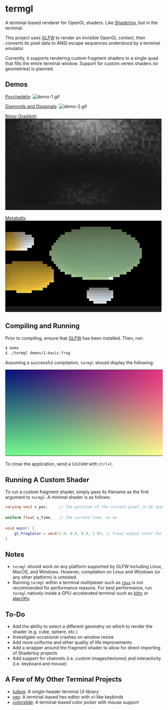 # termgl

A terminal-based renderer for OpenGL shaders.  Like [Shadertoy](https://shadertoy.com), but in the terminal.

This project uses [GLFW](https://www.glfw.org) to render an invisible OpenGL context, then converts its pixel data to ANSI escape sequences understood by a terminal emulator.

Currently, it supports rendering custom fragment shaders to a single quad that fills the entire terminal window.  Support for custom vertex shaders (or geometries) is planned.

## Demos

[Psychedelix](https://www.shadertoy.com/view/MdsXDM):
![demo-1.gif](https://github.com/Cubified/termgl/raw/main/img/demo-1.gif)

[Diamonds and Diagonals](https://www.shadertoy.com/view/DtyXDR):
![demo-2.gif](https://github.com/Cubified/termgl/raw/main/img/demo-2.gif)

[Noisy Gradient](https://andrewlrussell.com):
![demo-3.gif](https://github.com/Cubified/termgl/raw/main/img/demo-3.gif)

[Metaballs](https://www.shadertoy.com/view/ld2GRz):
![demo-4.gif](https://github.com/Cubified/termgl/raw/main/img/demo-4.gif)

## Compiling and Running

Prior to compiling, ensure that [GLFW](https://www.glfw.org) has been installed.  Then, run:

```sh
$ make
$ ./termgl demos/1-basic.frag
```

Assuming a successful compilation, `termgl` should display the following:

![basic.png](https://github.com/Cubified/termgl/raw/main/img/basic.png)

To close the application, send a `SIGTERM` with `Ctrl+C`.

## Running A Custom Shader

To run a custom fragment shader, simply pass its filename as the first argument to `termgl`.  A minimal shader is as follows:

```glsl
varying vec2 v_pos;     // The position of the current pixel in 2D space

uniform float u_time;   // The current time, in ms

void main() {
    gl_FragColor = vec4(1.0, 0.0, 0.0, 1.0); // Final output color for this pixel
}
```

## Notes

- `termgl` should work on any platform supported by GLFW including Linux, MacOS, and Windows.  However, compilation on Linux and Windows (or any other platform) is untested.
- Running `termgl` within a terminal multiplexer such as [`tmux`](https://github.com/tmux/tmux) is not recommended for performance reasons.  For best performance, run `termgl` natively inside a GPU-accelerated terminal such as [kitty](https://sw.kovidgoyal.net/kitty) or [alacritty](https://github.com/alacritty/alacritty).

## To-Do

- Add the ability to select a different geometry on which to render the shader (e.g. cube, sphere, etc.)
- Investigate occasional crashes on window resize
- Add more uniforms and other quality of life improvements
- Add a wrapper around the fragment shader to allow for direct importing of Shadertoy projects
- Add support for channels (i.e. custom images/textures) and interactivity (i.e. keyboard and mouse)

## A Few of My Other Terminal Projects

- [tuibox](https://github.com/Cubified/tuibox):  A single-header terminal UI library
- [vex](https://github.com/Cubified/vex):  A terminal-based hex editor with vi-like keybinds
- [colorslide](https://github.com/Cubified/colorslide):  A terminal-based color picker with mouse support
